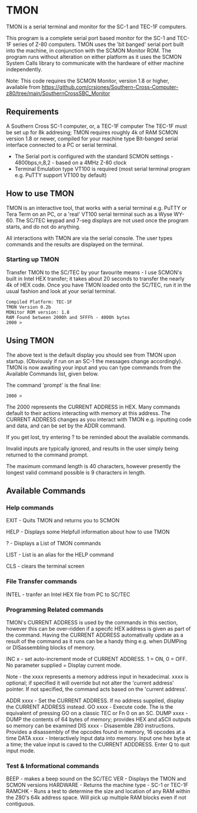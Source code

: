 # TMON
TMON is a serial terminal and monitor for the SC-1 and TEC-1F computers.

This program is a complete serial port based monitor for the SC-1 and TEC-1F series of Z-80 computers. TMON uses the 'bit banged' serial port built into the machine, in conjunction with the SCMON Monitor ROM. The program runs without alteration on either platform as it uses the SCMON System Calls library to communicate with the hardware of either machine independently.

Note: This code requires the SCMON Monitor, version 1.8 or higher, available from https://github.com/crsjones/Southern-Cross-Computer-z80/tree/main/SouthernCrossSBC_Monitor


## Requirements

A Southern Cross SC-1 computer, or, a TEC-1F computer
The TEC-1F must be set up for 8k addresing; TMON requires roughly 4k of RAM
SCMON version 1.8 or newer, compiled for your machine type
Bit-banged serial interface connected to a PC or serial terminal.
 - The Serial port is configured with the standard SCMON settings - 4800bps,n,8,2 - based on a 4MHz Z-80 clock
 - Terminal Emulation type VT100 is required (most serial terminal program e.g. PuTTY support VT100 by default)

## How to use TMON

TMON is an interactive tool, that works with a serial terminal e.g. PuTTY or Tera Term on an PC, or a 'real' VT100 serial terminal such as a Wyse WY-60. The SC/TEC keypad and 7-seg displays are not used once the program starts, and do not do anything.

All interactions with TMON are via the serial console. The user types commands and the results are displayed on the terminal.

### Starting up TMON

Transfer TMON to the SC/TEC by your favourite means - I use SCMON's built in Intel HEX transfer; it takes about 20 seconds to transfer the nearly 4k of HEX code. Once you have TMON loaded onto the SC/TEC, run it in the usual fashion and look at your serial terminal.

```
Compiled Platform: TEC-1F
TMON Version 0.2b
MONitor ROM version: 1.8
RAM Found between 2000h and 5FFFh - 4000h bytes
2000 >
```

## Using TMON

The above text is the default display you should see from TMON upon startup. (Obviously if run on an SC-1 the messages change accordingly). TMON is now awaiting your input and you can type commands from the Available Commands list, given below.

The command 'prompt' is the final line:

````
2000 > 
````

The 2000 represents the CURRENT ADDRESS in HEX. Many commands default to their actions interacting with memory at this address. The CURRENT ADDRESS changes as you interact with TMON e.g. inputting code and data, and can be set by the ADDR command.

If you get lost, try entering ? to be reminded about the available commands.

Invalid inputs are typically ignored, and results in the user simply being returned to the command prompt.

The maximum command length is 40 characters, however presently the longest valid command possible is 9 characters in length.


## Available Commands

### Help commands

EXIT  - Quits TMON and returns you to SCMON

HELP  - Displays some Helpfull information about how to use TMON

? - Displays a List of TMON commands

LIST - List is an alias for the HELP command

CLS - clears the terminal screen

### File Transfer commands

INTEL - tranfer an Intel HEX file from PC to SC/TEC

### Programming Related commands

TMON's CURRENT ADDRESS is used by the commands in this section, however this can be over-ridden if a specifc HEX address is given as part of the command. Having the CURRENT ADDRESS automativally update as a result of the command as it runs can be a handy thing e.g. when DUMPing or DISassembling blocks of memory.

INC x - set auto-increment mode of CURRENT ADDRESS. 1 = ON, 0 = OFF. No parameter supplied = Display current mode.

Note - the xxxx represents a memory address input in hexadecimal. xxxx is optional; if specified it will override but not alter the 'current address' pointer. If not specified, the command acts based on the 'current address'.

ADDR xxxx - Set the CURRENT ADDRESS. If no address supplied, display the CURRENT ADDRESS instead.
GO xxxx - Execute code. The is the equivalent of pressing GO on a classic TEC or Fn 0 on an SC.
DUMP xxxx - DUMP the contents of 64 bytes of memory; provides HEX and aSCII outputs so memory can be examined
DIS xxxx - Disasemble Z80 instructions. Provides a disassembly of the opcodes found in memory, 16 opcodes at a time
DATA xxxx - Interactively Input data into memory. Input one hex byte at a time; the value input is caved to the CURRENT ADDDRESS. Enter Q to quit input mode.

### Test & Informational commands

BEEP  - makes a beep sound on the SC/TEC
VER - Displays the TMON and SCMON versions
HARDWARE - Returns the machine type - SC-1 or TEC-1F
RAMCHK - Runs a test to determine the size and location of any RAM within the Z80's 64k address space. Will pick up multiple RAM blocks even if not contiguous.

